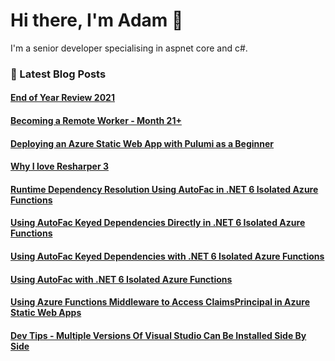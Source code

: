 # Hi there, I'm Adam 👋

I'm a senior developer specialising in aspnet core and c#.

### 📙 Latest Blog Posts
<!--START_SECTION:feed-->
#### [End of Year Review 2021](http:&#x2F;&#x2F;adamstorr.azurewebsites.net&#x2F;blog&#x2F;end-of-year-review-2021)
#### [Becoming a Remote Worker - Month 21+](http:&#x2F;&#x2F;adamstorr.azurewebsites.net&#x2F;blog&#x2F;becoming-a-remote-worker-month-21-plus)
#### [Deploying an Azure Static Web App with Pulumi as a Beginner](http:&#x2F;&#x2F;adamstorr.azurewebsites.net&#x2F;blog&#x2F;deploying-an-azure-static-web-app-with-pulumi-as-a-beginner)
#### [Why I love Resharper 3](http:&#x2F;&#x2F;adamstorr.azurewebsites.net&#x2F;blog&#x2F;why-i-love-resharper-3)
#### [Runtime Dependency Resolution Using AutoFac in .NET 6 Isolated Azure Functions](http:&#x2F;&#x2F;adamstorr.azurewebsites.net&#x2F;blog&#x2F;runtime-dependency-resolution-using-autofac-in-net6.0-isolated-azure-functions)
#### [Using AutoFac Keyed Dependencies Directly in .NET 6 Isolated Azure Functions](http:&#x2F;&#x2F;adamstorr.azurewebsites.net&#x2F;blog&#x2F;using-autofac-keyed-dependencies-directly-in-net6.0-isolated-azure-functions)
#### [Using AutoFac Keyed Dependencies with .NET 6 Isolated Azure Functions](http:&#x2F;&#x2F;adamstorr.azurewebsites.net&#x2F;blog&#x2F;using-autofac-keyed-dependencies-with-net6.0-isolated-azure-functions)
#### [Using AutoFac with .NET 6 Isolated Azure Functions](http:&#x2F;&#x2F;adamstorr.azurewebsites.net&#x2F;blog&#x2F;using-autofac-with-net6.0-isolated-azure-functions)
#### [Using Azure Functions Middleware to Access ClaimsPrincipal in Azure Static Web Apps](http:&#x2F;&#x2F;adamstorr.azurewebsites.net&#x2F;blog&#x2F;using-azure-functions-middleware-to-access-claimsprincipal-in-azure-static-web-apps)
#### [Dev Tips - Multiple Versions Of Visual Studio Can Be Installed Side By Side](http:&#x2F;&#x2F;adamstorr.azurewebsites.net&#x2F;blog&#x2F;dev-tips-multiple-versions-of-visual-vtudio-can-be-installed-side-by-side)
<!--END_SECTION:feed-->


<!--
**WestDiscGolf/WestDiscGolf** is a ✨ _special_ ✨ repository because its `README.md` (this file) appears on your GitHub profile.

Here are some ideas to get you started:

- 🔭 I’m currently working on ...
- 🌱 I’m currently learning ...
- 👯 I’m looking to collaborate on ...
- 🤔 I’m looking for help with ...
- 💬 Ask me about ...
- 📫 How to reach me: ...
- 😄 Pronouns: ...
- ⚡ Fun fact: ...
-->
